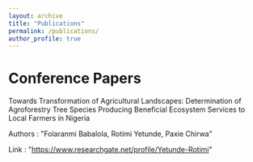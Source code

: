 ```yaml
---
layout: archive
title: "Publications"
permalink: /publications/
author_profile: true
---
```


# Conference Papers
Towards Transformation of Agricultural Landscapes: Determination of Agroforestry Tree Species Producing Beneficial Ecosystem Services to Local Farmers in Nigeria

  Authors             : "Folaranmi Babalola, Rotimi Yetunde, Paxie Chirwa"
  
  Link           : "https://www.researchgate.net/profile/Yetunde-Rotimi"


